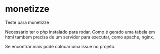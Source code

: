 # monetizze
Teste para monetizze

Necessário ter o php instalado para rodar. 
Como é gerado uma tabela em html também precisa de um servidor para executar, como apache, nginx. 

 

Se encontrar mais pode colocar uma issue no projeto. 
